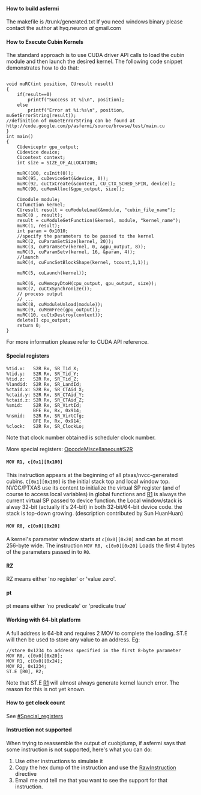 

#### How to build asfermi ####
The makefile is /trunk/generated.txt
If you need windows binary please contact the author at hyq.neuron _at_ gmail.com

#### How to Execute Cubin Kernels ####
The standard approach is to use CUDA driver API calls to load the cubin module and then launch the desired kernel. The following code snippet demonstrates how to do that:
```

void muRC(int position, CUresult result)
{
	if(result==0)
		printf("Success at %i\n", position);
	else
		printf("Error at %i:%s\n", position, muGetErrorString(result)); 
//definition of muGetErrorString can be found at http://code.google.com/p/asfermi/source/browse/test/main.cu
}
int main()
{
	CUdeviceptr gpu_output;
	CUdevice device;
	CUcontext context;
	int size = SIZE_OF_ALLOCATION;

	muRC(100, cuInit(0));
	muRC(95, cuDeviceGet(&device, 0));
	muRC(92, cuCtxCreate(&context, CU_CTX_SCHED_SPIN, device));
	muRC(90, cuMemAlloc(&gpu_output, size));

	CUmodule module;
	CUfunction kernel;
	CUresult result = cuModuleLoad(&module, "cubin_file_name");
	muRC(0 , result);
	result = cuModuleGetFunction(&kernel, module, "kernel_name");
	muRC(1, result); 
	int param = 0x1010;
	//specify the parameters to be passed to the kernel
	muRC(2, cuParamSetSize(kernel, 20));
	muRC(3, cuParamSetv(kernel, 0, &gpu_output, 8));
	muRC(3, cuParamSetv(kernel, 16, &param, 4));
	//launch
	muRC(4, cuFuncSetBlockShape(kernel, tcount,1,1));

	muRC(5, cuLaunch(kernel));

	muRC(6, cuMemcpyDtoH(cpu_output, gpu_output, size));
	muRC(7, cuCtxSynchronize());
	// process output
	// ...
	muRC(8, cuModuleUnload(module));
	muRC(9, cuMemFree(gpu_output));
	muRC(10, cuCtxDestroy(context));
	delete[] cpu_output;
	return 0;
}
```
For more information please refer to CUDA API reference.

#### Special registers ####
```
%tid.x:   S2R Rx, SR_Tid_X;
%tid.y:   S2R Rx, SR_Tid_Y;
%tid.z:   S2R Rx, SR_Tid_Z;
%landid:  S2R Rx, SR_LandId;
%ctaid.x: S2R Rx, SR_CTAid_X;
%ctaid.y: S2R Rx, SR_CTAid_Y;
%ctaid.z: S2R Rx, SR_CTAid_Z;
%smid:    S2R Rx, SR_VirtId;
          BFE Rx, Rx, 0x914;
%nsmid:   S2R Rx, SR_VirtCfg;
          BFE Rx, Rx, 0x914;
%clock:   S2R Rx, SR_ClockLo;
```
Note that clock number obtained is scheduler clock number.

More special registers: [OpcodeMiscellaneous#S2R](OpcodeMiscellaneous#S2R.md)



#### `MOV R1, c[0x1][0x100]` ####
This instruction appears at the beginning of all ptxas/nvcc-generated cubins. `C[0x1][0x100]` is the initial stack top and local window top. NVCC/PTXAS use its content to initialize the virtual SP register (and of course to access local variables) in global functions and [R1](https://code.google.com/p/asfermi/source/detail?r=1) is always the current virtual SP passed to device function.  the Local window/stack is alway 32-bit (actually it's 24-bit) in both 32-bit/64-bit device code. the stack is top-down growing.
(description contributed by Sun HuanHuan)

#### `MOV R0, c[0x0][0x20]` ####
A kernel's parameter window starts at `c[0x0][0x20]` and can be at most 256-byte wide. The instruction `MOV R0, c[0x0][0x20]` Loads the first 4 bytes of the parameters passed in to `R0`.

#### RZ ####
RZ means either 'no register' or 'value zero'.

#### pt ####
pt means either 'no predicate' or 'predicate true'

#### Working with 64-bit platform ####
A full address is 64-bit and requires 2 MOV to complete the loading. ST.E will then be used to store any value to an address. Eg:
```
//store 0x1234 to address specified in the first 8-byte parameter
MOV R0, c[0x0][0x20];
MOV R1, c[0x0][0x24];
MOV R2, 0x1234;
ST.E [R0], R2;
```
Note that ST.E [R1](R1.md) will almost always generate kernel launch error. The reason for this is not yet known.

#### How to get clock count ####
See [#Special\_registers](#Special_registers.md)

#### Instruction not supported ####
When trying to reassemble the output of cuobjdump, if asfermi says that some instruction is not supported, here's what you can do:
  1. Use other instructions to simulate it
  1. Copy the hex dump of the instruction and use the [RawInstruction](Directives#:_RawInstruction.md) directive
  1. Email me and tell me that you want to see the support for that instruction.